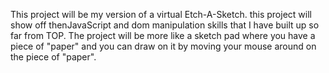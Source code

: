 This project will be my version of a virtual Etch-A-Sketch. this project will show off thenJavaScript and dom manipulation skills that I have built up so far from TOP. The project will be more like a sketch pad where you have a piece of "paper" and you can draw on it by moving your mouse around on the piece of "paper".